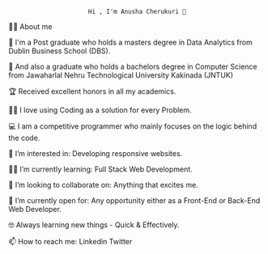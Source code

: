                           Hi , I'm Anusha Cherukuri 👋 

💁‍♂️ About me

🏫 I'm a Post graduate who holds a masters degree in Data Analytics from Dublin Business School (DBS).

🏫 And also a graduate who holds a bachelors degree in Computer Science from Jawaharlal Nehru Technological University Kakinada (JNTUK)

🏆 Received excellent honors in all my academics. 

🧑‍💻 I love using Coding as a solution for every Problem.

💻 I am a competitive programmer who mainly focuses on the logic behind the code.

👀 I’m interested in: Developing responsive websites.

🧑‍🎓 I’m currently learning: Full Stack Web Development.

💞️ I’m looking to collaborate on: Anything that excites me.

🤔 I’m currently open for: Any opportunity either as a Front-End or Back-End Web Developer.

🤓 Always learning new things - Quick & Effectively.

📫 How to reach me: 
Linkedin
Twitter



